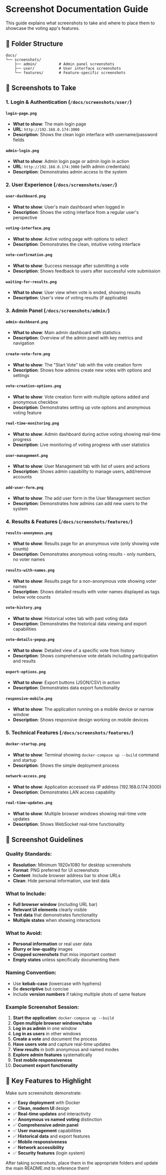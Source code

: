 # Screenshot Documentation Guide

This guide explains what screenshots to take and where to place them to showcase the voting app's features.

## 📁 Folder Structure

```
docs/
└── screenshots/
    ├── admin/          # Admin panel screenshots
    ├── user/           # User interface screenshots
    └── features/       # Feature-specific screenshots
```

## 📸 Screenshots to Take

### 1. Login & Authentication (`/docs/screenshots/user/`)

#### `login-page.png`
- **What to show**: The main login page
- **URL**: `http://192.168.0.174:3000`
- **Description**: Shows the clean login interface with username/password fields

#### `admin-login.png`
- **What to show**: Admin login page or admin login in action
- **URL**: `http://192.168.0.174:3000` (with admin credentials)
- **Description**: Demonstrates admin access to the system

### 2. User Experience (`/docs/screenshots/user/`)

#### `user-dashboard.png`
- **What to show**: User's main dashboard when logged in
- **Description**: Shows the voting interface from a regular user's perspective

#### `voting-interface.png`
- **What to show**: Active voting page with options to select
- **Description**: Demonstrates the clean, intuitive voting interface

#### `vote-confirmation.png`
- **What to show**: Success message after submitting a vote
- **Description**: Shows feedback to users after successful vote submission

#### `waiting-for-results.png`
- **What to show**: User view when vote is ended, showing results
- **Description**: User's view of voting results (if applicable)

### 3. Admin Panel (`/docs/screenshots/admin/`)

#### `admin-dashboard.png`
- **What to show**: Main admin dashboard with statistics
- **Description**: Overview of the admin panel with key metrics and navigation

#### `create-vote-form.png`
- **What to show**: The "Start Vote" tab with the vote creation form
- **Description**: Shows how admins create new votes with options and settings

#### `vote-creation-options.png`
- **What to show**: Vote creation form with multiple options added and anonymous checkbox
- **Description**: Demonstrates setting up vote options and anonymous voting feature

#### `real-time-monitoring.png`
- **What to show**: Admin dashboard during active voting showing real-time progress
- **Description**: Live monitoring of voting progress with user statistics

#### `user-management.png`
- **What to show**: User Management tab with list of users and actions
- **Description**: Shows admin capability to manage users, add/remove accounts

#### `add-user-form.png`
- **What to show**: The add user form in the User Management section
- **Description**: Demonstrates how admins can add new users to the system

### 4. Results & Features (`/docs/screenshots/features/`)

#### `results-anonymous.png`
- **What to show**: Results page for an anonymous vote (only showing vote counts)
- **Description**: Demonstrates anonymous voting results - only numbers, no voter names

#### `results-with-names.png`
- **What to show**: Results page for a non-anonymous vote showing voter names
- **Description**: Shows detailed results with voter names displayed as tags below vote counts

#### `vote-history.png`
- **What to show**: Historical votes tab with past voting data
- **Description**: Demonstrates the historical data viewing and export capabilities

#### `vote-details-popup.png`
- **What to show**: Detailed view of a specific vote from history
- **Description**: Shows comprehensive vote details including participation and results

#### `export-options.png`
- **What to show**: Export buttons (JSON/CSV) in action
- **Description**: Demonstrates data export functionality

#### `responsive-mobile.png`
- **What to show**: The application running on a mobile device or narrow window
- **Description**: Shows responsive design working on mobile devices

### 5. Technical Features (`/docs/screenshots/features/`)

#### `docker-startup.png`
- **What to show**: Terminal showing `docker-compose up --build` command and startup
- **Description**: Shows the simple deployment process

#### `network-access.png`
- **What to show**: Application accessed via IP address (192.168.0.174:3000)
- **Description**: Demonstrates LAN access capability

#### `real-time-updates.png`
- **What to show**: Multiple browser windows showing real-time vote updates
- **Description**: Shows WebSocket real-time functionality

## 📝 Screenshot Guidelines

### Quality Standards:
- **Resolution**: Minimum 1920x1080 for desktop screenshots
- **Format**: PNG preferred for UI screenshots
- **Content**: Include browser address bar to show URLs
- **Clean**: Hide personal information, use test data

### What to Include:
- **Full browser window** (including URL bar)
- **Relevant UI elements** clearly visible
- **Test data** that demonstrates functionality
- **Multiple states** when showing interactions

### What to Avoid:
- **Personal information** or real user data
- **Blurry or low-quality** images  
- **Cropped screenshots** that miss important context
- **Empty states** unless specifically documenting them

### Naming Convention:
- Use **kebab-case** (lowercase with hyphens)
- Be **descriptive** but concise
- Include **version numbers** if taking multiple shots of same feature

### Example Screenshot Session:

1. **Start the application**: `docker-compose up --build`
2. **Open multiple browser windows/tabs**
3. **Log in as admin** in one window
4. **Log in as users** in other windows  
5. **Create a vote** and document the process
6. **Have users vote** and capture real-time updates
7. **View results** in both anonymous and named modes
8. **Explore admin features** systematically
9. **Test mobile responsiveness**
10. **Document export functionality**

## 🎯 Key Features to Highlight

Make sure screenshots demonstrate:
- ✅ **Easy deployment** with Docker
- ✅ **Clean, modern UI** design
- ✅ **Real-time updates** and interactivity
- ✅ **Anonymous vs named voting** distinction
- ✅ **Comprehensive admin panel**
- ✅ **User management** capabilities
- ✅ **Historical data** and export features
- ✅ **Mobile responsiveness**
- ✅ **Network accessibility**
- ✅ **Security features** (login system)

After taking screenshots, place them in the appropriate folders and update the main README.md to reference them!
